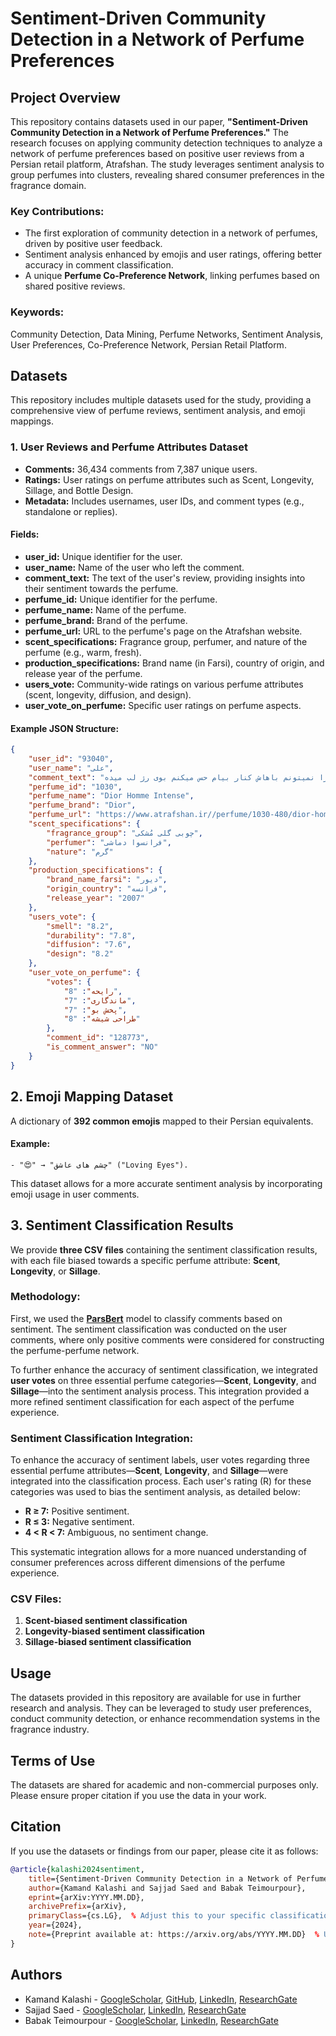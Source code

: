 # Sentiment-Driven Community Detection in a Network of Perfume Preferences

## Project Overview
This repository contains datasets used in our paper, **"Sentiment-Driven Community Detection in a Network of Perfume Preferences."** The research focuses on applying community detection techniques to analyze a network of perfume preferences based on positive user reviews from a Persian retail platform, Atrafshan. The study leverages sentiment analysis to group perfumes into clusters, revealing shared consumer preferences in the fragrance domain.

### Key Contributions:
- The first exploration of community detection in a network of perfumes, driven by positive user feedback.
- Sentiment analysis enhanced by emojis and user ratings, offering better accuracy in comment classification.
- A unique **Perfume Co-Preference Network**, linking perfumes based on shared positive reviews.

### Keywords:
Community Detection, Data Mining, Perfume Networks, Sentiment Analysis, User Preferences, Co-Preference Network, Persian Retail Platform.

## Datasets
This repository includes multiple datasets used for the study, providing a comprehensive view of perfume reviews, sentiment analysis, and emoji mappings.

### 1. **User Reviews and Perfume Attributes Dataset**
- **Comments:** 36,434 comments from 7,387 unique users.
- **Ratings:** User ratings on perfume attributes such as Scent, Longevity, Sillage, and Bottle Design.
- **Metadata:** Includes usernames, user IDs, and comment types (e.g., standalone or replies).

#### Fields:
- **user_id:** Unique identifier for the user.
- **user_name:** Name of the user who left the comment.
- **comment_text:** The text of the user's review, providing insights into their sentiment towards the perfume.
- **perfume_id:** Unique identifier for the perfume.
- **perfume_name:** Name of the perfume.
- **perfume_brand:** Brand of the perfume.
- **perfume_url:** URL to the perfume's page on the Atrafshan website.
- **scent_specifications:** Fragrance group, perfumer, and nature of the perfume (e.g., warm, fresh).
- **production_specifications:** Brand name (in Farsi), country of origin, and release year of the perfume.
- **users_vote:** Community-wide ratings on various perfume attributes (scent, longevity, diffusion, and design).
- **user_vote_on_perfume:** Specific user ratings on perfume aspects.

#### Example JSON Structure:
```json
{
    "user_id": "93040",
    "user_name": "علی",
    "comment_text": "در برنامه خریدم هست ولی نمیدونم چرا نمیتونم باهاش کنار بیام حس میکنم بوی رژ لب میده",
    "perfume_id": "1030",
    "perfume_name": "Dior Homme Intense",
    "perfume_brand": "Dior",
    "perfume_url": "https://www.atrafshan.ir//perfume/1030-480/dior-homme-intense",
    "scent_specifications": {
        "fragrance_group": "چوبی گلی مُشکی",
        "perfumer": "فرانسوا دماشی",
        "nature": "گرم"
    },
    "production_specifications": {
        "brand_name_farsi": "دیور",
        "origin_country": "فرانسه",
        "release_year": "2007"
    },
    "users_vote": {
        "smell": "8.2",
        "durability": "7.8",
        "diffusion": "7.6",
        "design": "8.2"
    },
    "user_vote_on_perfume": {
        "votes": {
            "رایحه": "8",
            "ماندگاری": "7",
            "پخش بو": "7",
            "طراحی شیشه": "8"
        },
        "comment_id": "128773",
        "is_comment_answer": "NO"
    }
}
```
## 2. Emoji Mapping Dataset
A dictionary of **392 common emojis** mapped to their Persian equivalents.

#### Example:

```
- "😍" → "چشم های عاشق" ("Loving Eyes").
```

This dataset allows for a more accurate sentiment analysis by incorporating emoji usage in user comments.

## 3. Sentiment Classification Results
We provide **three CSV files** containing the sentiment classification results, with each file biased towards a specific perfume attribute: **Scent**, **Longevity**, or **Sillage**.

### Methodology:
First, we used the [**ParsBert**](https://github.com/hooshvare/parsbert) model to classify comments based on sentiment. The sentiment classification was conducted on the user comments, where only positive comments were considered for constructing the perfume-perfume network.

To further enhance the accuracy of sentiment classification, we integrated **user votes** on three essential perfume categories—**Scent**, **Longevity**, and **Sillage**—into the sentiment analysis process. This integration provided a more refined sentiment classification for each aspect of the perfume experience.

### Sentiment Classification Integration:
To enhance the accuracy of sentiment labels, user votes regarding three essential perfume attributes—**Scent**, **Longevity**, and **Sillage**—were integrated into the classification process. Each user's rating (R) for these categories was used to bias the sentiment analysis, as detailed below:

- **R ≥ 7:** Positive sentiment.
- **R ≤ 3:** Negative sentiment.
- **4 < R < 7:** Ambiguous, no sentiment change.

This systematic integration allows for a more nuanced understanding of consumer preferences across different dimensions of the perfume experience.

### CSV Files:
1. **Scent-biased sentiment classification**
2. **Longevity-biased sentiment classification**
3. **Sillage-biased sentiment classification**

## Usage
The datasets provided in this repository are available for use in further research and analysis. They can be leveraged to study user preferences, conduct community detection, or enhance recommendation systems in the fragrance industry.

## Terms of Use
The datasets are shared for academic and non-commercial purposes only. Please ensure proper citation if you use the data in your work.

## Citation
If you use the datasets or findings from our paper, please cite it as follows:

```bibtex
@article{kalashi2024sentiment,
    title={Sentiment-Driven Community Detection in a Network of Perfume Preferences},
    author={Kamand Kalashi and Sajjad Saed and Babak Teimourpour},
    eprint={arXiv:YYYY.MM.DD},
    archivePrefix={arXiv},
    primaryClass={cs.LG},  % Adjust this to your specific classification
    year={2024},
    note={Preprint available at: https://arxiv.org/abs/YYYY.MM.DD}  % Update with actual date and URL
}
```

## Authors
- Kamand Kalashi - [GoogleScholar](https://scholar.google.com/citations?user=Rjiq7qUAAAAJ&hl=en), [GitHub](https://github.com/Kamii114), [LinkedIn](https://www.linkedin.com/in/kamand-kalashi-0696b1199/), [ResearchGate](https://www.researchgate.net/profile/Kamand-Kalashi)
- Sajjad Saed -    [GoogleScholar](https://scholar.google.com/citations?user=4xT5JlQAAAAJ&hl=en), [LinkedIn](https://www.linkedin.com/in/sajjad-saed-845908125/), [ResearchGate](https://www.researchgate.net/profile/Sajjad-Saed)
- Babak Teimourpour - [GoogleScholar](https://scholar.google.com/citations?user=Hb0DMrUAAAAJ&hl=en), [LinkedIn](https://www.linkedin.com/in/babak-teimourpour-7877482b/), [ResearchGate](https://www.researchgate.net/profile/Babak-Teimourpour)

